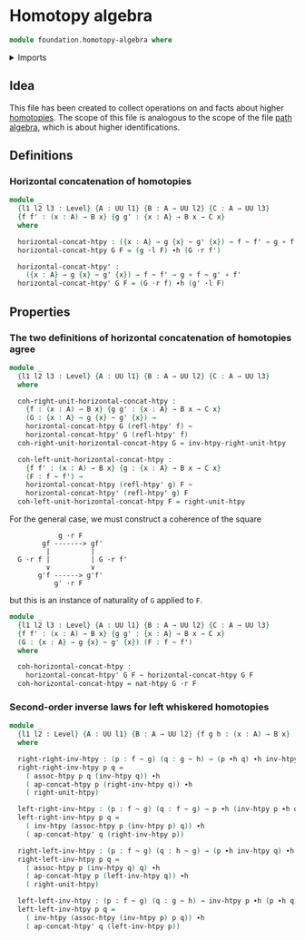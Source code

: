 # Homotopy algebra

```agda
module foundation.homotopy-algebra where
```

<details><summary>Imports</summary>

```agda
open import foundation.universe-levels
open import foundation.whiskering-homotopies-composition

open import foundation-core.function-types
open import foundation-core.homotopies
```

</details>

## Idea

This file has been created to collect operations on and facts about higher
[homotopies](foundation-core.homotopies.md). The scope of this file is analogous
to the scope of the file [path algebra](foundation.path-algebra.md), which is
about higher identifications.

## Definitions

### Horizontal concatenation of homotopies

```agda
module _
  {l1 l2 l3 : Level} {A : UU l1} {B : A → UU l2} {C : A → UU l3}
  {f f' : (x : A) → B x} {g g' : {x : A} → B x → C x}
  where

  horizontal-concat-htpy : ({x : A} → g {x} ~ g' {x}) → f ~ f' → g ∘ f ~ g' ∘ f'
  horizontal-concat-htpy G F = (g ·l F) ∙h (G ·r f')

  horizontal-concat-htpy' :
    ({x : A} → g {x} ~ g' {x}) → f ~ f' → g ∘ f ~ g' ∘ f'
  horizontal-concat-htpy' G F = (G ·r f) ∙h (g' ·l F)
```

## Properties

### The two definitions of horizontal concatenation of homotopies agree

```agda
module _
  {l1 l2 l3 : Level} {A : UU l1} {B : A → UU l2} {C : A → UU l3}
  where

  coh-right-unit-horizontal-concat-htpy :
    {f : (x : A) → B x} {g g' : {x : A} → B x → C x}
    (G : {x : A} → g {x} ~ g' {x}) →
    horizontal-concat-htpy G (refl-htpy' f) ~
    horizontal-concat-htpy' G (refl-htpy' f)
  coh-right-unit-horizontal-concat-htpy G = inv-htpy-right-unit-htpy

  coh-left-unit-horizontal-concat-htpy :
    {f f' : (x : A) → B x} {g : {x : A} → B x → C x}
    (F : f ~ f') →
    horizontal-concat-htpy (refl-htpy' g) F ~
    horizontal-concat-htpy' (refl-htpy' g) F
  coh-left-unit-horizontal-concat-htpy F = right-unit-htpy
```

For the general case, we must construct a coherence of the square

```text
            g ·r F
        gf -------> gf'
         |          |
  G ·r f |          | G ·r f'
         ∨          ∨
       g'f ------> g'f'
           g' ·r F
```

but this is an instance of naturality of `G` applied to `F`.

```agda
module _
  {l1 l2 l3 : Level} {A : UU l1} {B : A → UU l2} {C : A → UU l3}
  {f f' : (x : A) → B x} {g g' : {x : A} → B x → C x}
  (G : {x : A} → g {x} ~ g' {x}) (F : f ~ f')
  where

  coh-horizontal-concat-htpy :
    horizontal-concat-htpy' G F ~ horizontal-concat-htpy G F
  coh-horizontal-concat-htpy = nat-htpy G ·r F
```

### Second-order inverse laws for left whiskered homotopies

<!-- TODO these names may be reevaluated in the future -->

```agda
module _
  {l1 l2 : Level} {A : UU l1} {B : A → UU l2} {f g h : (x : A) → B x}
  where

  right-right-inv-htpy : (p : f ~ g) (q : g ~ h) → (p ∙h q) ∙h inv-htpy q ~ p
  right-right-inv-htpy p q =
    ( assoc-htpy p q (inv-htpy q)) ∙h
    ( ap-concat-htpy p (right-inv-htpy q)) ∙h
    ( right-unit-htpy)

  left-right-inv-htpy : (p : f ~ g) (q : f ~ g) → p ∙h (inv-htpy p ∙h q) ~ q
  left-right-inv-htpy p q =
    ( inv-htpy (assoc-htpy p (inv-htpy p) q)) ∙h
    ( ap-concat-htpy' q (right-inv-htpy p))

  right-left-inv-htpy : (p : f ~ g) (q : h ~ g) → (p ∙h inv-htpy q) ∙h q ~ p
  right-left-inv-htpy p q =
    ( assoc-htpy p (inv-htpy q) q) ∙h
    ( ap-concat-htpy p (left-inv-htpy q)) ∙h
    ( right-unit-htpy)

  left-left-inv-htpy : (p : f ~ g) (q : g ~ h) → inv-htpy p ∙h (p ∙h q) ~ q
  left-left-inv-htpy p q =
    ( inv-htpy (assoc-htpy (inv-htpy p) p q)) ∙h
    ( ap-concat-htpy' q (left-inv-htpy p))
```

